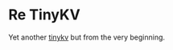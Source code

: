 # **Re TinyKV**

Yet another [tinykv](https://github.com/talent-plan/tinykv) but from the very beginning.
